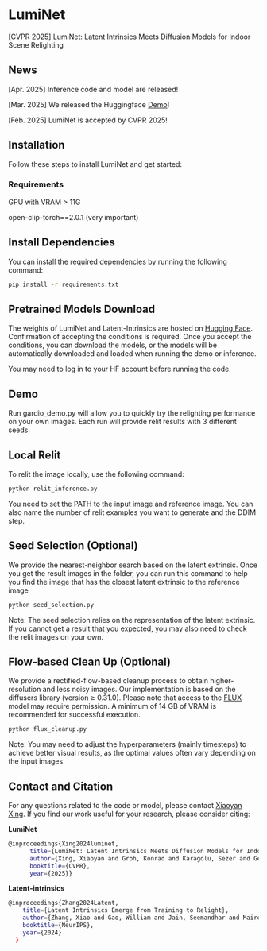 # LumiNet
[CVPR 2025] LumiNet: Latent Intrinsics Meets Diffusion Models for Indoor Scene Relighting

## News
[Apr. 2025] Inference code and model are released!

[Mar. 2025] We released the Huggingface [Demo](https://huggingface.co/spaces/xyxingx/LumiNet)!

[Feb. 2025] LumiNet is accepted by CVPR 2025!


## Installation
Follow these steps to install LumiNet and get started:
### Requirements
GPU with VRAM > 11G

open-clip-torch==2.0.1 (very important)

## Install Dependencies
You can install the required dependencies by running the following command:

```bash
pip install -r requirements.txt
```

## Pretrained Models Download

The weights of LumiNet and Latent-Intrinsics are hosted on [Hugging Face](https://huggingface.co/xyxingx/LumiNet). Confirmation of accepting the conditions is required. Once you accept the conditions, you can download the models, or the models will be automatically downloaded and loaded when running the demo or inference.

You may need to log in to your HF account before running the code.


## Demo
Run gardio_demo.py will allow you to quickly try the relighting performance on your own images. Each run will provide relit results with 3 different seeds.

## Local Relit
To relit the image locally, use the following command:
```bash
python relit_inference.py
```
You need to set the PATH to the input image and reference image. You can also name the number of relit examples you want to generate and the DDIM step. 

## Seed Selection (Optional)
We provide the nearest-neighbor search based on the latent extrinsic. Once you get the result images in the folder, you can run this command to help you find the image that has the closest latent extrinsic to the reference image

```bash
python seed_selection.py
```

Note: The seed selection relies on the representation of the latent extrinsic. If you cannot get a result that you expected, you may also need to check the relit images on your own.

## Flow-based Clean Up (Optional)
We provide a rectified-flow-based cleanup process to obtain higher-resolution and less noisy images. Our implementation is based on the diffusers library (version ≥ 0.31.0). Please note that access to the [FLUX](https://huggingface.co/black-forest-labs/FLUX.1-schnell) model may require permission. A minimum of 14 GB of VRAM is recommended for successful execution.


```bash
python flux_cleanup.py
```
Note: You may need to adjust the hyperparameters (mainly timesteps) to achieve better visual results, as the optimal values often vary depending on the input images.


## Contact and Citation
For any questions related to the code or model, please contact [Xiaoyan Xing](x.xing@uva.nl). 
If you find our work useful for your research, please consider citing:

**LumiNet**
```bash
@inproceedings{Xing2024luminet,
      title={LumiNet: Latent Intrinsics Meets Diffusion Models for Indoor Scene Relighting},
      author={Xing, Xiaoyan and Groh, Konrad and Karagolu, Sezer and Gevers, Theo and Bhattad, Anand},
      booktitle={CVPR},
      year={2025}}
```
**Latent-intrinsics**
```bash
@inproceedings{Zhang2024Latent,
    title={Latent Intrinsics Emerge from Training to Relight},
    author={Zhang, Xiao and Gao, William and Jain, Seemandhar and Maire, Michael and Forsyth, David and Bhattad, Anand},
    booktitle={NeurIPS},
    year={2024}
  }
```
